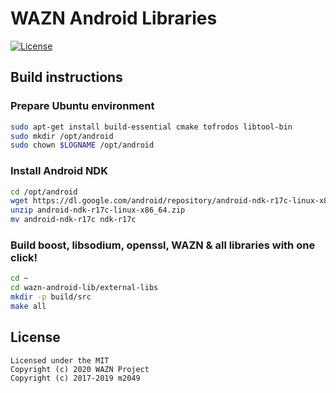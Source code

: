 WAZN Android Libraries
======================

[![License](https://img.shields.io/badge/license-MIT-brightgreen)](https://opensource.org/licenses/MIT)

## Build instructions

### Prepare Ubuntu environment

```bash
sudo apt-get install build-essential cmake tofrodos libtool-bin
sudo mkdir /opt/android
sudo chown $LOGNAME /opt/android
```

### Install Android NDK

```bash
cd /opt/android
wget https://dl.google.com/android/repository/android-ndk-r17c-linux-x86_64.zip
unzip android-ndk-r17c-linux-x86_64.zip
mv android-ndk-r17c ndk-r17c
```

### Build boost, libsodium, openssl, WAZN & all libraries with one click!

```bash
cd ~
cd wazn-android-lib/external-libs
mkdir -p build/src
make all
```

## License

```
Licensed under the MIT
Copyright (c) 2020 WAZN Project
Copyright (c) 2017-2019 m2049
```
